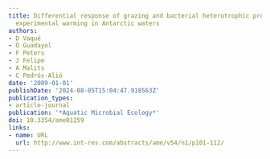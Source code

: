 ```yaml
---
title: Differential response of grazing and bacterial heterotrophic production to
  experimental warming in Antarctic waters
authors:
- D Vaqué
- Ò Guadayol
- F Peters
- J Felipe
- A Malits
- C Pedrós-Alió
date: '2009-01-01'
publishDate: '2024-08-05T15:04:47.918563Z'
publication_types:
- article-journal
publication: '*Aquatic Microbial Ecology*'
doi: 10.3354/ame01259
links:
- name: URL
  url: http://www.int-res.com/abstracts/ame/v54/n1/p101-112/
---
```

